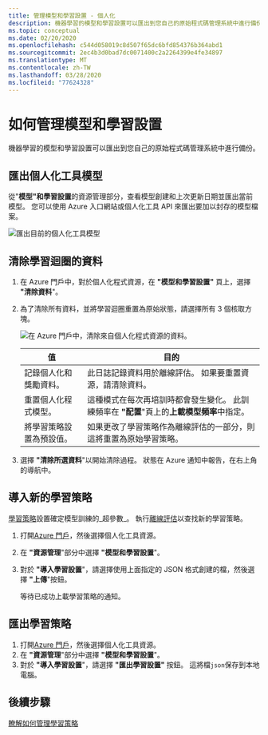 ```yaml
---
title: 管理模型和學習設置 - 個人化
description: 機器學習的模型和學習設置可以匯出到您自己的原始程式碼管理系統中進行備份。
ms.topic: conceptual
ms.date: 02/20/2020
ms.openlocfilehash: c544d058019c8d507f65dc6bfd854376b364abd1
ms.sourcegitcommit: 2ec4b3d0bad7dc0071400c2a2264399e4fe34897
ms.translationtype: MT
ms.contentlocale: zh-TW
ms.lasthandoff: 03/28/2020
ms.locfileid: "77624328"
---
```

# <a name="how-to-manage-model-and-learning-settings"></a>如何管理模型和學習設置

機器學習的模型和學習設置可以匯出到您自己的原始程式碼管理系統中進行備份。

## <a name="export-the-personalizer-model"></a>匯出個人化工具模型

從"**模型"和學習設置**的資源管理部分，查看模型創建和上次更新日期並匯出當前模型。 您可以使用 Azure 入口網站或個人化工具 API 來匯出要加以封存的模型檔案。

![匯出目前的個人化工具模型](media/settings/export-current-personalizer-model.png)

## <a name="clear-data-for-your-learning-loop"></a>清除學習迴圈的資料

1. 在 Azure 門戶中，對於個人化程式資源，在 **"模型和學習設置"** 頁上，選擇 **"清除資料**"。
1. 為了清除所有資料，並將學習迴圈重置為原始狀態，請選擇所有 3 個核取方塊。

    ![在 Azure 門戶中，清除來自個人化程式資源的資料。](./media/settings/clear-data-from-personalizer-resource.png)

    |值|目的|
    |--|--|
    |記錄個人化和獎勵資料。|此日誌記錄資料用於離線評估。 如果要重置資源，請清除資料。|
    |重置個人化程式模型。|這種模式在每次再培訓時都會發生變化。 此訓練頻率在 **"配置**"頁上的**上載模型頻率**中指定。 |
    |將學習策略設置為預設值。|如果更改了學習策略作為離線評估的一部分，則這將重置為原始學習策略。|

1. 選擇 **"清除所選資料**"以開始清除過程。 狀態在 Azure 通知中報告，在右上角的導航中。

## <a name="import-a-new-learning-policy"></a>導入新的學習策略

[學習策略](concept-active-learning.md#understand-learning-policy-settings)設置確定模型訓練的_超參數_。 執行[離線評估](how-to-offline-evaluation.md)以查找新的學習策略。

1. 打開[Azure 門戶](https://portal.azure.com)，然後選擇個人化工具資源。
1. 在 **"資源管理**"部分中選擇 **"模型和學習設置**"。
1. 對於 **"導入學習設置**"，請選擇使用上面指定的 JSON 格式創建的檔，然後選擇 **"上傳**"按鈕。

    等待已成功上載學習策略的通知。

## <a name="export-a-learning-policy"></a>匯出學習策略

1. 打開[Azure 門戶](https://portal.azure.com)，然後選擇個人化工具資源。
1. 在 **"資源管理**"部分中選擇 **"模型和學習設置**"。
1. 對於 **"導入學習設置**"，請選擇 **"匯出學習設置"** 按鈕。 這將檔`json`保存到本地電腦。

## <a name="next-steps"></a>後續步驟

[瞭解如何管理學習策略](how-to-manage-model.md)
